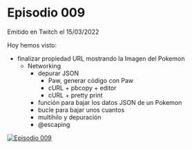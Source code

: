 # Episodio 009

Emitido en Twitch el 15/03/2022 

Hoy hemos visto:
- finalizar propiedad URL mostrando la Imagen del Pokemon
    - Networking
        - depurar JSON
            - Paw, generar código con Paw
            - cURL + pbcopy + editor
            - cURL + pretty print
        - función para bajar los datos JSON de un Pokemon
        - bucle para bajar unos cuantos
        - multihilo y depuración
        - @escaping

[![Episodio 009](http://img.youtube.com/vi/NgZBEucz_5U/0.jpg)](https://youtu.be/NgZBEucz_5U)
